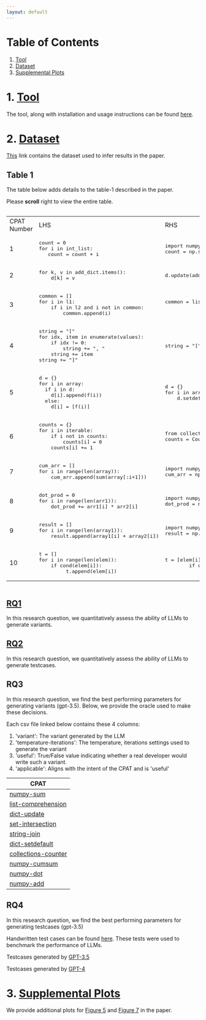 ```yaml
---
layout: default
---
```


# Table of Contents
1. [Tool](/#1-tool)
2. [Dataset](/#2-dataset)
3. [Supplemental Plots](/#3-supplemental-plots)

# 1. [Tool](https://github.com/PyCraftTool/PyCraft)
The tool, along with installation and usage instructions can be found [here](https://github.com/PyCraftTool/PyCraft).

# 2. [Dataset](/dataset)
[This](/dataset) link contains the dataset used to infer results in the paper.

## Table 1
The table below adds details to the table-1 described in the paper. 

Please **scroll** right to view the entire table.
<div style="overflow-x:scroll">
<table>
    <tr>
        <td>CPAT Number</td>
        <td>LHS</td>
        <td>RHS</td>
        <td>Total Variants</td>
        <td>Correct Variants</td>
        <td>Useful Variants</td>
        <td>Applicable Variants</td>
    </tr>
    <tr>
<td>1</td>
<td>

<pre>
count = 0
for i in int_list:
   count = count + i
</pre>

</td>
<td>

<pre>
import numpy as np
count = np.sum(int_list)
</pre>

</td>
<td> <a href="https://github.com/PyCraftTool/PyCraft/blob/main/data/paper/Table1/numpy-sum/all_variants.json">1185</a> </td>
<td>
<a href="https://github.com/PyCraftTool/PyCraft/blob/main/data/paper/Table1/numpy-sum/correct_variants.json">
291
</a>
</td>
<td>
<a href="https://github.com/PyCraftTool/PyCraft/blob/main/data/paper/Table1/numpy-sum/useful_variants.json">
83</a></td>
<td>
<a href="https://github.com/PyCraftTool/PyCraft/blob/main/data/paper/Table1/numpy-sum/applicable_variants.json">
50</a></td>
    </tr>
    <tr>
<td>2</td>
<td>

<pre>
for k, v in add_dict.items():
    d[k] = v 
</pre>

</td>
<td>

<pre>
d.update(add_dict)
</pre>

</td>
<td>
<a href="https://github.com/PyCraftTool/PyCraft/blob/main/data/paper/Table1/dict-update/all_variants.json">
1201</a></td>
<td>
<a href="https://github.com/PyCraftTool/PyCraft/blob/main/data/paper/Table1/dict-update/correct_variants.json">
478</a></td>
<td>
<a href="https://github.com/PyCraftTool/PyCraft/blob/main/data/paper/Table1/dict-update/useful_variants.json">
119</a></td>
<td>
<a href="https://github.com/PyCraftTool/PyCraft/blob/main/data/paper/Table1/dict-update/applicable_variants.json">
110</a></td>
    </tr>
    <tr>
<td>3</td>
<td>

<pre>
common = []
for i in l1:
    if i in l2 and i not in common:
        common.append(i)
</pre>

</td>
<td>

<pre>
common = list(set(l1).
            intersection(l2))
</pre>

</td>
<td>
<a href="https://github.com/PyCraftTool/PyCraft/blob/main/data/paper/Table1/set-intersection/all_variants.json">
782 </a></td>
<td>
<a href="https://github.com/PyCraftTool/PyCraft/blob/main/data/paper/Table1/set-intersection/correct_variants.json">
287</a> </td>
<td>
<a href="https://github.com/PyCraftTool/PyCraft/blob/main/data/paper/Table1/set-intersection/useful_variants.json">
107 </a></td>
<td>
<a href="https://github.com/PyCraftTool/PyCraft/blob/main/data/paper/Table1/set-intersection/applicable_variants.json">
66</a></td>
    </tr>
    <tr>
<td>4</td>
<td>

<pre>
string = "["
for idx, item in enumerate(values):
    if idx != 0:
        string += ", "
    string += item
string += "]"
</pre>

</td>
<td>

<pre>
string = "[" + ", ".join(values)+ "]"
</pre>

</td>
<td>
<a href="https://github.com/PyCraftTool/PyCraft/blob/main/data/paper/Table1/string-join/all_variants.json">
285 </a></td>
<td>
<a href="https://github.com/PyCraftTool/PyCraft/blob/main/data/paper/Table1/string-join/correct_variants.json">
101</a> </td>
<td>
<a href="https://github.com/PyCraftTool/PyCraft/blob/main/data/paper/Table1/string-join/useful_variants.json">
20</a></td>
<td>
<a href="https://github.com/PyCraftTool/PyCraft/blob/main/data/paper/Table1/string-join/applicable_variants.json">
10</a></td>
    </tr>
    <tr>
<td>5</td>
<td>

<pre>
d = {}
for i in array:
  if i in d:
    d[i].append(f(i))
  else:
    d[i] = [f(i)]
</pre>

</td>
<td>

<pre>
d = {}
for i in array:
    d.setdefault(i, []).append(f(i))
</pre>

</td>
<td>
<a href="https://github.com/PyCraftTool/PyCraft/blob/main/data/paper/Table1/dict-setdefault/all_variants.json">
1265 </a></td>
<td>
<a href="https://github.com/PyCraftTool/PyCraft/blob/main/data/paper/Table1/dict-setdefault/correct_variants.json">
416</a> </td>
<td>
<a href="https://github.com/PyCraftTool/PyCraft/blob/main/data/paper/Table1/dict-setdefault/useful_variants.json">
150</a></td>
<td>
<a href="https://github.com/PyCraftTool/PyCraft/blob/main/data/paper/Table1/dict-setdefault/applicable_variants.json">
75</a></td>
    </tr>
    <tr>
<td>6</td>
<td>

<pre>
counts = {}
for i in iterable:
    if i not in counts:
        counts[i] = 0
    counts[i] += 1
</pre>

</td>
<td>

<pre>
from collections import Counter
counts = Counter(iterable)
</pre>

</td>
<td>
<a href="https://github.com/PyCraftTool/PyCraft/blob/main/data/paper/Table1/collections-counter/all_variants.json">
927 </a></td>
<td>
<a href="https://github.com/PyCraftTool/PyCraft/blob/main/data/paper/Table1/collections-counter/correct_variants.json">
425</a></td>
<td>
<a href="https://github.com/PyCraftTool/PyCraft/blob/main/data/paper/Table1/collections-counter/useful_variants.json">
202</a> </td>
<td>
<a href="https://github.com/PyCraftTool/PyCraft/blob/main/data/paper/Table1/collections-counter/applicable_variants.json">
85</a></td>
    </tr>
    <tr>
<td>7</td>
<td>

<pre>
cum_arr = []
for i in range(len(array)):
    cum_arr.append(sum(array[:i+1]))
</pre>

</td>
<td>

<pre>
import numpy as np
cum_arr = np.cumsum(array)
</pre>

</td>
<td>
<a href="https://github.com/PyCraftTool/PyCraft/blob/main/data/paper/Table1/numpy-cumsum/all_variants.json">
1223</a></td>
<td>
<a href="https://github.com/PyCraftTool/PyCraft/blob/main/data/paper/Table1/numpy-cumsum/correct_variants.json">
290 </a></td>
<td>
<a href="https://github.com/PyCraftTool/PyCraft/blob/main/data/paper/Table1/numpy-cumsum/useful_variants.json">
95 </a></td>
<td>
<a href="https://github.com/PyCraftTool/PyCraft/blob/main/data/paper/Table1/numpy-cumsum/applicable_variants.json">
80</a></td>
    </tr>
    <tr>
<td>8</td>
<td>

<pre>
dot_prod = 0
for i in range(len(arr1)):
    dot_prod += arr1[i] * arr2[i]
</pre>

</td>
<td>

<pre>
import numpy as np
dot_prod = np.dot(arr1, arr2)
</pre>

</td>
<td>
<a href="https://github.com/PyCraftTool/PyCraft/blob/main/data/paper/Table1/numpy-dot/all_variants.json">
177 </a></td>
<td>
<a href="https://github.com/PyCraftTool/PyCraft/blob/main/data/paper/Table1/numpy-dot/correct_variants.json">
28 </a></td>
<td>
<a href="https://github.com/PyCraftTool/PyCraft/blob/main/data/paper/Table1/numpy-dot/useful_variants.json">
26</a> </td>
<td>
<a href="https://github.com/PyCraftTool/PyCraft/blob/main/data/paper/Table1/numpy-dot/applicable_variants.json">
24</a></td>
    </tr>
    <tr>
<td>9</td>
<td>

<pre>
result = []
for i in range(len(array1)):
    result.append(array1[i] + array2[i])
</pre>

</td>
<td>

<pre>
import numpy as np
result = np.add(array1, array2)
</pre>

</td>
<td>
<a href="https://github.com/PyCraftTool/PyCraft/blob/main/data/paper/Table1/numpy-add/all_variants.json">
64 </a></td>
<td>
<a href="https://github.com/PyCraftTool/PyCraft/blob/main/data/paper/Table1/numpy-dot/correct_variants.json">
11</a></td>
<td>
<a href="https://github.com/PyCraftTool/PyCraft/blob/main/data/paper/Table1/numpy-dot/useful_variants.json">
11</a> </td>
<td>
<a href="https://github.com/PyCraftTool/PyCraft/blob/main/data/paper/Table1/numpy-dot/applicable_variants.json">
9</a></td>
    </tr>
    <tr>
<td>10</td>
<td>

<pre>
t = []
for i in range(len(elem)):
    if cond(elem[i]):
         t.append(elem[i])  
</pre>

</td>
<td>

<pre>
t = [elem[i] for i in range(len(elem)) 
        if cond(elem[i])]
</pre>

</td>
<td>
<a href="https://github.com/PyCraftTool/PyCraft/blob/main/data/paper/Table1/list-comprehension/all_variants.json">
955</a> </td>
<td>
<a href="https://github.com/PyCraftTool/PyCraft/blob/main/data/paper/Table1/list-comprehension/correct_variants.json">
453 </a></td>
<td>
<a href="https://github.com/PyCraftTool/PyCraft/blob/main/data/paper/Table1/list-comprehension/useful_variants.json">
226 </a> </td>
<td>
<a href="https://github.com/PyCraftTool/PyCraft/blob/main/data/paper/Table1/list-comprehension/aplicable_variants.json">
71 </a></td>
    </tr>
</table>
</div>

## [RQ1](/rq1)
In this research question, we quantitatively
assess the ability of LLMs to generate variants.

## [RQ2](/rq2)
In this research question, we quantitatively
assess the ability of LLMs to generate testcases.


## RQ3
In this research question, we find the best performing parameters
for generating variants (gpt-3.5). Below, we provide the oracle used to make these decisions.

Each csv file linked below contains these 4 columns:
1. 'variant': The variant generated by the LLM
2. 'temperature-iterations': The temperature, iterations settings used to generate the variant
3. 'useful': True/False value indicating whether a real developer would write such a variant.
4. 'applicable': Aligns with the intent of the CPAT and is 'useful'

| CPAT                                                                                                           | 
|----------------------------------------------------------------------------------------------------------------|
| [numpy-sum](https://github.com/PyCraftTool/PyCraft/blob/main/data/paper/RQ3/numpy-sum.csv)                     |
| [list-comprehension](https://github.com/PyCraftTool/PyCraft/blob/main/data/paper/RQ3/list-comprehension.csv)   |
| [dict-update](https://github.com/PyCraftTool/PyCraft/blob/main/data/paper/RQ3/dict-update.csv)                 |
| [set-intersection](https://github.com/PyCraftTool/PyCraft/blob/main/data/paper/RQ3/set-intersection.csv)       |
| [string-join](https://github.com/PyCraftTool/PyCraft/blob/main/data/paper/RQ3/string-join.csv)                 |
| [dict-setdefault](https://github.com/PyCraftTool/PyCraft/blob/main/data/paper/RQ3/dict-setdefault.csv)         |
| [collections-counter](https://github.com/PyCraftTool/PyCraft/blob/main/data/paper/RQ3/collections-counter.csv) |
| [numpy-cumsum](https://github.com/PyCraftTool/PyCraft/blob/main/data/paper/RQ3/numpy-cumsum.csv)               |
| [numpy-dot](https://github.com/PyCraftTool/PyCraft/blob/main/data/paper/RQ3/numpy-dot.csv)                     |
| [numpy-add](https://github.com/PyCraftTool/PyCraft/blob/main/data/paper/RQ3/numpy-add.csv)                     |




## RQ4
In this research question, we find the best performing parameters
for generating testcases (gpt-3.5)

Handwritten test cases can be found [here](https://github.com/PyCraftTool/PyCraft/tree/main/data/paper/RQ4/manual_tests). 
These tests were used to benchmark the performance of LLMs.

Testcases generated by [GPT-3.5](https://github.com/PyCraftTool/PyCraft/tree/main/data/paper/RQ4/gpt-3.5-turbo)

Testcases generated by [GPT-4](https://github.com/PyCraftTool/PyCraft/tree/main/data/paper/RQ4/gpt-4)

 




# 3. [Supplemental Plots](/plots)
We provide additional plots for [Figure 5](/plots#figure-5) and [Figure 7](/plots#figure-7) in the paper.
